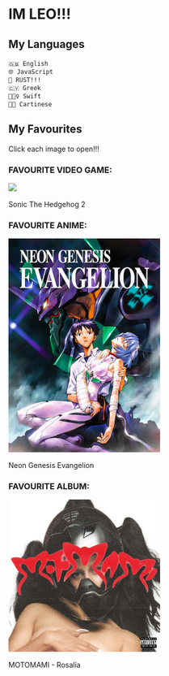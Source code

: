 # IM LEO!!!
## My Languages
	🇬🇧 English
	🌐 JavaScript
	🦀 RUST!!!
	🇨🇾 Greek
	👱🏻‍♀️ Swift
	🧛🏿 Cartinese
## My Favourites
Click each image to open!!!
### FAVOURITE VIDEO GAME:
[<img src="https://www.google.com/images/sonic/3-sonic-wait1-60px.gif" height="200">](https://www.retrogames.cc/genesis-games/sonic-the-hedgehog-2-world-rev-a.html)

Sonic The Hedgehog 2
### FAVOURITE ANIME:

[<img src="src/eva.jpg" alt="NGE" width="300"/>](https://ctrleo.github.io/AngelAttack.html)

Neon Genesis Evangelion

### FAVOURITE ALBUM:
[<img src="src/motomami.jpg" alt="MOTOMAMI" width="300"/>](https://open.spotify.com/album/6jbtHi5R0jMXoliU2OS0lo)

MOTOMAMI - Rosalía
